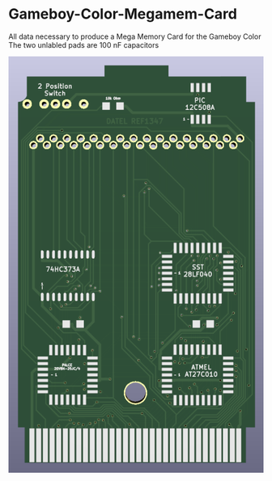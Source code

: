 # Gameboy-Color-Megamem-Card
All data necessary to produce a Mega Memory Card for the Gameboy Color
The two unlabled pads are 100 nF capacitors

![image](https://github.com/Modman/Gameboy-Color-Megamem-Card/blob/main/Mega%20Memory%20Card.png)
